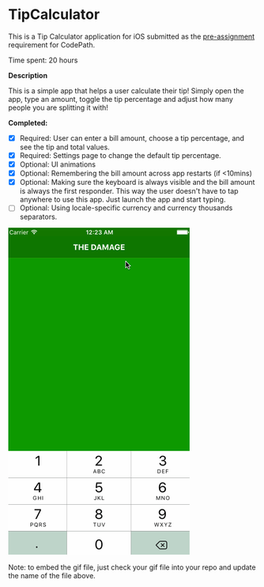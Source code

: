 # TipCalculator

This is a Tip Calculator application for iOS submitted as the [pre-assignment](https://gist.github.com/timothy1ee/7747214) requirement for CodePath.

Time spent: 20 hours

**Description**

This is a simple app that helps a user calculate their tip! Simply open the app, type an amount, toggle the tip percentage and adjust how many people you are splitting it with!

**Completed:**

* [x] Required: User can enter a bill amount, choose a tip percentage, and see the tip and total values.
* [x] Required: Settings page to change the default tip percentage.
* [x] Optional: UI animations
* [x] Optional: Remembering the bill amount across app restarts (if <10mins)
* [x] Optional: Making sure the keyboard is always visible and the bill amount is always the first responder. This way the user doesn't have to tap anywhere to use this app. Just launch the app and start typing.
* [ ] Optional: Using locale-specific currency and currency thousands separators.

![Video Walkthrough](app-vid.gif)

Note: to embed the gif file, just check your gif file into your repo and update the name of the file above.
